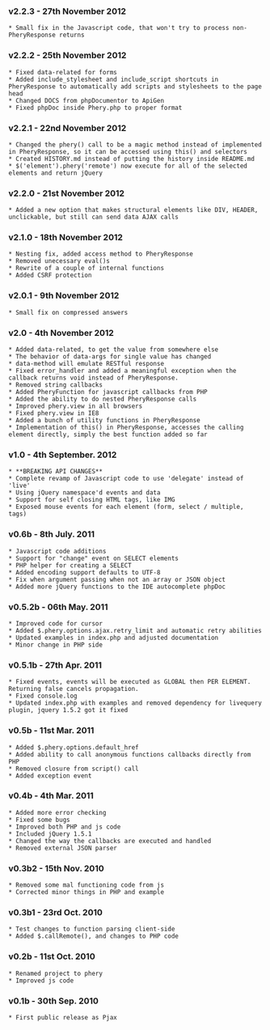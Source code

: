 ### v2.2.3 - 27th November 2012
    * Small fix in the Javascript code, that won't try to process non-PheryResponse returns

### v2.2.2 - 25th November 2012
    * Fixed data-related for forms
    * Added include_stylesheet and include_script shortcuts in PheryResponse to automatically add scripts and stylesheets to the page head
    * Changed DOCS from phpDocumentor to ApiGen
    * Fixed phpDoc inside Phery.php to proper format

### v2.2.1 - 22nd November 2012
    * Changed the phery() call to be a magic method instead of implemented in PheryResponse, so it can be accessed using this() and selectors
    * Created HISTORY.md instead of putting the history inside README.md
    * $('element').phery('remote') now execute for all of the selected elements and return jQuery

### v2.2.0 - 21st November 2012
    * Added a new option that makes structural elements like DIV, HEADER, unclickable, but still can send data AJAX calls

### v2.1.0 - 18th November 2012
    * Nesting fix, added access method to PheryResponse
    * Removed unecessary eval()s
    * Rewrite of a couple of internal functions
    * Added CSRF protection

### v2.0.1 - 9th November 2012
    * Small fix on compressed answers

### v2.0 - 4th November 2012
    * Added data-related, to get the value from somewhere else
    * The behavior of data-args for single value has changed
    * data-method will emulate RESTful response
    * Fixed error_handler and added a meaningful exception when the callback returns void instead of PheryResponse.
    * Removed string callbacks
    * Added PheryFunction for javascript callbacks from PHP
    * Added the ability to do nested PheryResponse calls
    * Improved phery.view in all browsers
    * Fixed phery.view in IE8
    * Added a bunch of utility functions in PheryResponse
    * Implementation of this() in PheryResponse, accesses the calling element directly, simply the best function added so far

### v1.0 - 4th September. 2012
    * **BREAKING API CHANGES**
    * Complete revamp of Javascript code to use 'delegate' instead of 'live'
    * Using jQuery namespace'd events and data
    * Support for self closing HTML tags, like IMG
    * Exposed mouse events for each element (form, select / multiple, tags)

### v0.6b - 8th July. 2011
    * Javascript code additions
    * Support for "change" event on SELECT elements
    * PHP helper for creating a SELECT
    * Added encoding support defaults to UTF-8
    * Fix when argument passing when not an array or JSON object
    * Added more jQuery functions to the IDE autocomplete phpDoc

### v0.5.2b - 06th May. 2011
    * Improved code for cursor
    * Added $.phery.options.ajax.retry_limit and automatic retry abilities
    * Updated examples in index.php and adjusted documentation
    * Minor change in PHP side

### v0.5.1b - 27th Apr. 2011
    * Fixed events, events will be executed as GLOBAL then PER ELEMENT. Returning false cancels propagation.
    * Fixed console.log
    * Updated index.php with examples and removed dependency for livequery plugin, jquery 1.5.2 got it fixed

### v0.5b - 11st Mar. 2011
    * Added $.phery.options.default_href
    * Added ability to call anonymous functions callbacks directly from PHP
    * Removed closure from script() call
    * Added exception event

### v0.4b - 4th Mar. 2011
    * Added more error checking
    * Fixed some bugs
    * Improved both PHP and js code
    * Included jQuery 1.5.1
    * Changed the way the callbacks are executed and handled
    * Removed external JSON parser

### v0.3b2 - 15th Nov. 2010
    * Removed some mal functioning code from js
    * Corrected minor things in PHP and example

### v0.3b1 - 23rd Oct. 2010
    * Test changes to function parsing client-side
    * Added $.callRemote(), and changes to PHP code

### v0.2b - 11st Oct. 2010
    * Renamed project to phery
    * Improved js code

### v0.1b - 30th Sep. 2010
    * First public release as Pjax